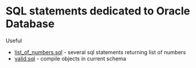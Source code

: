 # SQL statements dedicated to Oracle Database

Useful
* [list_of_numbers.sql](list_of_numbers.sql) - several sql statements returning list of numbers
* [valid.sql](valid.sql) - compile objects in current schema
